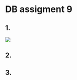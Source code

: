 # DB assigment 9

## 1.
<img src="https://latex.codecogs.com/svg.latex?y=\frac{-b\pm\sqrt{b^2-4ac}}{2a}"/>

## 2.

## 3.
